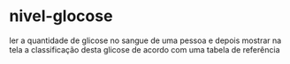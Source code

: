 # nivel-glocose
 ler a quantidade de glicose no sangue de uma pessoa e depois mostrar na tela a classificação desta glicose de acordo com uma tabela de referência

